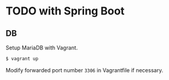 # TODO with Spring Boot

## DB

Setup MariaDB with Vagrant.

```sh
$ vagrant up
```

Modify forwarded port number `3306` in Vagrantfile if necessary.
